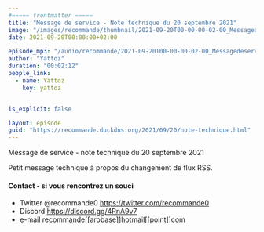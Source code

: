 ```yaml
---
#===== frontmatter =====
title: "Message de service - Note technique du 20 septembre 2021"
image: "/images/recommande/thumbnail/2021-09-20T00-00-00-02-00_MessagedeserviceNotetechniquedu20septembre2021.jpg"
date: 2021-09-20T00:00:00+02:00

episode_mp3: "/audio/recommande/2021-09-20T00-00-00-02-00_MessagedeserviceNotetechniquedu20septembre2021.mp3"
author: "Yattoz"
duration: "00:02:12"
people_link: 
  - name: Yattoz
    key: yattoz


is_explicit: false

layout: episode
guid: "https://recommande.duckdns.org/2021/09/20/note-technique.html"
---
```


<PodcastHeader/>

<!-- ECRIRE LA DESCRIPTION DE L'EPISODE SOUS CETTE LIGNE -->


 Message de service - note technique du 20 septembre 2021 

<p>Petit message technique à propos du changement de flux RSS.</p>

<h4>Contact - si vous rencontrez un souci</h4>

<ul>
  <li>Twitter @recommande0 <a href="https://twitter.com/recommande0" rel="nofollow">https://twitter.com/recommande0</a></li>
  <li>Discord <a href="https://discord.gg/4RnA9v7" rel="nofollow">https://discord.gg/4RnA9v7</a></li>
  <li>e-mail recommande[[arobase]]hotmail[[point]]com</li>
</ul>



